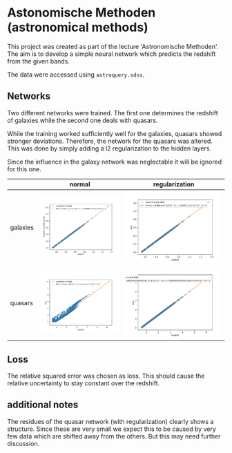 # Astonomische Methoden (astronomical methods)

This project was created as part of the lecture 'Astronomische Methoden'.
The aim is to develop a simple neural network which predicts the redshift from the given bands.

The data were accessed using `astroquery.sdss`.

## Networks
Two different networks were trained. 
The first one determines the redshift of galaxies while the second one deals with quasars.

While the training worked sufficiently well for the galaxies, quasars showed stronger deviations.
Therefore, the network for the quasars was altered. This was done by simply adding a l2 regularization to the 
hidden layers. 

Since the influence in the galaxy network was neglectable it will be ignored for this one.

|          | normal | regularization |
|----------|--------|----------------|
| galaxies | ![valloss(redshift)](images/galaxies/normal/linreg_valloss(redshift).png)  |  ![valloss(redshift)](images/galaxies/regularization/linreg_valloss(redshift).png) |
| quasars  | ![valloss(redshift)](images/quasars/normal/linreg_valloss(redshift).png)  |  ![valloss(redshift)](images/quasars/regularization/linreg_valloss(redshift).png) |


## Loss
The relative squared error was chosen as loss. 
This should cause the relative uncertainty to stay constant over the redshift.


## additional notes
The residues of the quasar network (with regularization) clearly shows a structure.
Since these are very small we expect this to be caused by very few data which are shifted away from the others. 
But this may need further discussion.
